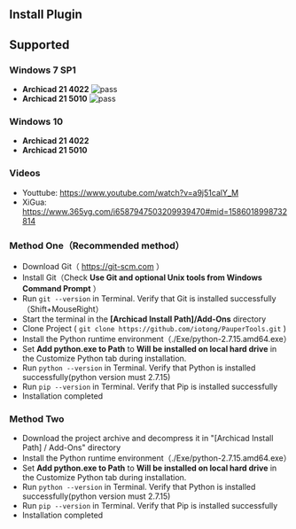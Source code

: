 ## Install Plugin 

## Supported

### Windows 7 SP1
* **Archicad 21 4022** ![pass][pass_url]
* **Archicad 21 5010** ![pass][pass_url]

### Windows 10 
* **Archicad 21 4022**
* **Archicad 21 5010**


### Videos
* Youttube: https://www.youtube.com/watch?v=a9j51calY_M
* XiGua: https://www.365yg.com/i6587947503209939470#mid=1586018998732814

### Method One（Recommended method）
* Download Git（  https://git-scm.com  ）
* Install Git（Check **Use Git and optional Unix tools from Windows Command Prompt** ）
* Run ```git --version``` in Terminal. Verify that Git is installed successfully（Shift+MouseRight）
* Start the terminal in the **[Archicad Install Path]/Add-Ons** directory
* Clone Project ( ```git clone https://github.com/iotong/PauperTools.git``` )
* Install the Python runtime environment（./Exe/python-2.7.15.amd64.exe）
* Set **Add python.exe to Path** to **Will be installed on local hard drive** in the Customize Python tab during installation.
* Run ```python --version``` in Terminal. Verify that Python is installed successfully(python version must 2.7.15)
* Run ```pip --version``` in Terminal. Verify that Pip is installed successfully
* Installation completed
### Method Two
* Download the project archive and decompress it in "[Archicad Install Path] / Add-Ons" directory
* Install the Python runtime environment（./Exe/python-2.7.15.amd64.exe）
* Set **Add python.exe to Path** to **Will be installed on local hard drive** in the Customize Python tab during installation.
* Run ```python --version``` in Terminal. Verify that Python is installed successfully(python version must 2.7.15)
* Run ```pip --version``` in Terminal. Verify that Pip is installed successfully
* Installation completed


[pass_url]:https://img.shields.io/badge/pass-ok-brightgreen.svg